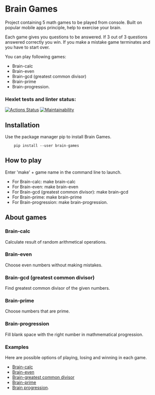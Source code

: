 # Brain Games

Project containing 5 math games to be played from console. Built on popular mobile apps principle, help to exercise your brain.

Each game gives you questions to be answered. If 3 out of 3 questions answered correctly you win. If you make a mistake game terminates and you have to start over. 

You can play following games:    

* Brain-calc
* Brain-even
* Brain-gcd (greatest common divisor)
* Brain-prime
* Brain-progression.

### Hexlet tests and linter status:

[![Actions Status](https://github.com/MariaRegin/python-project-49/workflows/hexlet-check/badge.svg)](https://github.com/MariaRegin/python-project-49/actions)
[![Maintainability](https://api.codeclimate.com/v1/badges/d27e6bb872a8a06aad89/maintainability)](https://codeclimate.com/github/MariaRegin/python-project-49/maintainabilit>)

## Installation

Use the package manager pip to install Brain Games.

    	pip install --user brain-games

## How to play

Enter 'make' + game name in the command line to launch.

* For Brain-calc: make brain-calc
* For Brain-even: make brain-even
* For Brain-gcd (greatest common divisor): make brain-gcd
* For Brain-prime: make brain-prime
* For Brain-progression: make brain-progression.

## About games

### Brain-calc

Calculate result of random arithmetical operations.

### Brain-even

Choose even numbers without making mistakes.

### Brain-gcd (greatest common divisor)

Find greatest common divisor of the given numbers.

### Brain-prime

Choose numbers that are prime.

### Brain-progression

Fill blank space with the right number in mathmematical progression.

### Examples

Here are possible options of playing, losing and winning in each game.

* [Brain-calc](https://asciinema.org/a/kJYPcRnk6Rx4v6i5mIdStRwBg)
* [Brain-even](https://asciinema.org/a/IQR9rWCqlEwJj6hEjWJxu6xAj)
* [Brain-greatest common divisor](https://asciinema.org/a/142kushlKyKFcxxlWHFA5Smzk)
* [Brain-prime](https://asciinema.org/a/elyRGCWoz1xsgifZFKENezmBK)
* [Brain progression](https://asciinema.org/a/L44tYZtUjt3XeV3FWrDzyG6kC).

